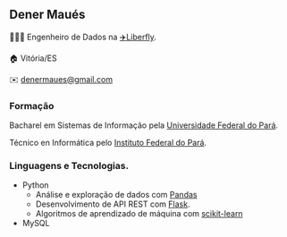 ## Dener Maués
👨🏻‍💻 Engenheiro de Dados na [✈️Liberfly](https://liberfly.com.br).

🏠 Vitória/ES

✉️ denermaues@gmail.com

### Formação
Bacharel em Sistemas de Informação pela [Universidade Federal do Pará](https://portal.ufpa.br).

Técnico en Informática pelo [Instituto Federal do Pará](https://ifpa.edu.br).
### Linguagens e Tecnologias.
- Python
  - Análise e exploração de dados com [Pandas](https://pandas.pydata.org/)
  - Desenvolvimento de API REST com [Flask](https://flask.palletsprojects.com/en/1.1.x/).
  - Algoritmos de aprendizado de máquina com [scikit-learn](https://scikit-learn.org)
- MySQL


